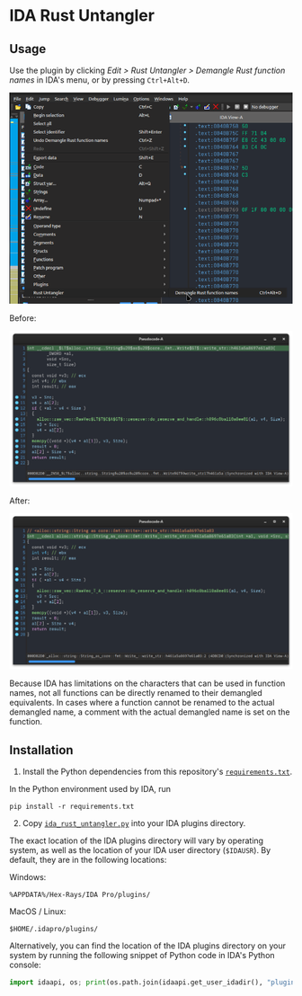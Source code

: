 # IDA Rust Untangler

## Usage

Use the plugin by clicking _Edit > Rust Untangler > Demangle Rust function names_ in IDA's menu, or by pressing `Ctrl+Alt+D`.

![Screenshot of the Edit > Rust Untangler > Demangle Rust function names entry in the IDA menu](images/plugin-menu-entry-screenshot.png)

Before:

![Image of a decompiled function with the Rust-mangled name `_$LT$alloc..string..String$u20$as$u20$core..fmt..Write$GT$::write_str::h461a5a8697e61a03`](images/decompiler-window-before-demangle-screenshot.png)

After:

![Image of a decompiled function with the original demangled Rust name `<alloc::string::String as core::fmt::Write>::write_str::h461a5a8697e61a03`](images/decompiler-window-after-demangle-screenshot.png)

Because IDA has limitations on the characters that can be used in function names, not all functions can be directly renamed to their demangled equivalents. In cases where a function cannot be renamed to the actual demangled name, a comment with the actual demangled name is set on the function.

## Installation

1. Install the Python dependencies from this repository's [`requirements.txt`](requirements.txt).

In the Python environment used by IDA, run
```
pip install -r requirements.txt
```

2. Copy [`ida_rust_untangler.py`](ida_rust_untangler.py) into your IDA plugins directory.

The exact location of the IDA plugins directory will vary by operating system, as well as the location of your IDA user directory (`$IDAUSR`). By default, they are in the following locations:

Windows:

```
%APPDATA%/Hex-Rays/IDA Pro/plugins/
```

MacOS / Linux:

```
$HOME/.idapro/plugins/
```

Alternatively, you can find the location of the IDA plugins directory on your system by running the following snippet of Python code in IDA's Python console:

```python
import idaapi, os; print(os.path.join(idaapi.get_user_idadir(), "plugins"))
```

